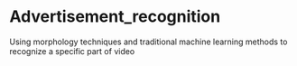 # Advertisement_recognition
Using morphology techniques and traditional machine learning methods to recognize a specific part of video

